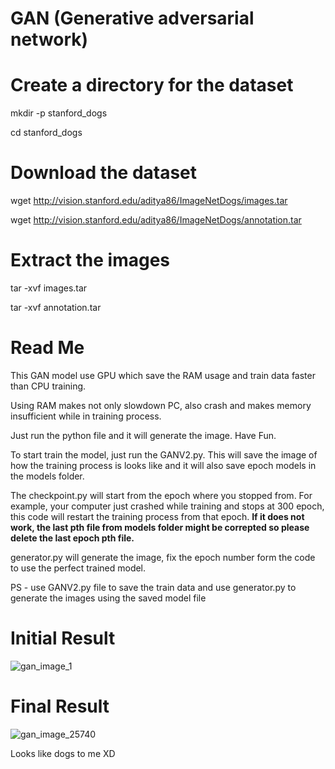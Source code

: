 # GAN (Generative adversarial network)

# Create a directory for the dataset
mkdir -p stanford_dogs

cd stanford_dogs

# Download the dataset
wget http://vision.stanford.edu/aditya86/ImageNetDogs/images.tar

wget http://vision.stanford.edu/aditya86/ImageNetDogs/annotation.tar

# Extract the images
tar -xvf images.tar

tar -xvf annotation.tar

# Read Me

This GAN model use GPU which save the RAM usage and train data faster than CPU training.

Using RAM makes not only slowdown PC, also crash and makes memory insufficient while in training process.

Just run the python file and it will generate the image. Have Fun.

To start train the model, just run the GANV2.py. This will save the image of how the training process is looks like and it will also save epoch models in the models folder.

The checkpoint.py will start from the epoch where you stopped from. For example, your computer just crashed while training and stops at 300 epoch, this code will restart the training process from that epoch. **If it does not work, the last pth file from models folder might be correpted so please delete the last epoch pth file.**

generator.py will generate the image, fix the epoch number form the code to use the perfect trained model.

PS - use GANV2.py file to save the train data and use generator.py to generate the images using the saved model file

# Initial Result

![gan_image_1](https://github.com/BarbatosV2/GAN/assets/63419320/d011ad1d-5aba-4906-afd3-916c55fde0a2)

# Final Result

![gan_image_25740](https://github.com/BarbatosV2/GAN/assets/63419320/76da3070-8d35-4cf4-b2e9-300c030acfe6)

Looks like dogs to me XD

